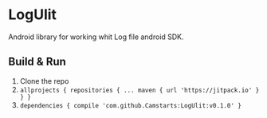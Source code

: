 # LogUlit
Android library for working whit Log file android SDK.


## Build & Run
1. Clone the repo
2. `allprojects {
		repositories {
			...
			maven { url 'https://jitpack.io' }
		}
	}`
3. `dependencies {
	        compile 'com.github.Camstarts:LogUlit:v0.1.0'
	}`




